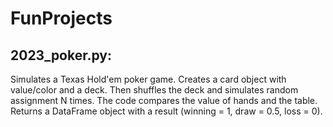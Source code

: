 # FunProjects

## 2023_poker.py:
Simulates a Texas Hold'em poker game.
Creates a card object with value/color and a deck.
Then shuffles the deck and simulates random assignment N times.
The code compares the value of hands and the table.
Returns a DataFrame object with a result (winning = 1, draw = 0.5, loss = 0).
